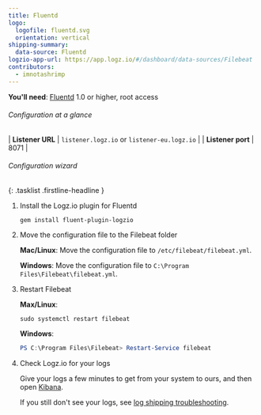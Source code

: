 ```yaml
---
title: Fluentd
logo:
  logofile: fluentd.svg
  orientation: vertical
shipping-summary:
  data-source: Fluentd
logzio-app-url: https://app.logz.io/#/dashboard/data-sources/Filebeat
contributors:
  - imnotashrimp
---
```


**You'll need**: [Fluentd](https://www.fluentd.org/download) 1.0 or higher, root access

###### Configuration at a glance

| **Listener URL** | `listener.logz.io` or `listener-eu.logz.io` |
| **Listener port** | 8071 |

###### Configuration wizard

{: .tasklist .firstline-headline }
1. Install the Logz.io plugin for Fluentd

    ```shell
    gem install fluent-plugin-logzio
    ```

2. Move the configuration file to the Filebeat folder

    **Mac/Linux**: Move the configuration file to `/etc/filebeat/filebeat.yml`.

    **Windows**: Move the configuration file to `C:\Program Files\Filebeat\filebeat.yml`.

3. Restart Filebeat

    **Max/Linux**:

    ```shell
    sudo systemctl restart filebeat
    ```

    **Windows**:

    ```powershell
    PS C:\Program Files\Filebeat> Restart-Service filebeat
    ```

4. Check Logz.io for your logs

    Give your logs a few minutes to get from your system to ours, and then open [Kibana](https://app.logz.io/#/dashboard/kibana).

    If you still don't see your logs, see [log shipping troubleshooting]({{site.baseurl}}/user-guide/log-shipping/log-shipping-troubleshooting.html).
